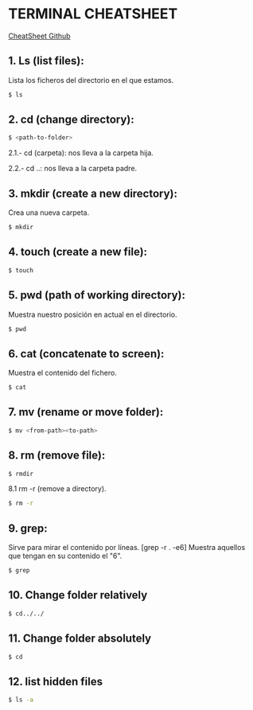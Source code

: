 # TERMINAL CHEATSHEET  

[CheatSheet Github](https://gist.github.com/LeCoupa/122b12050f5fb267e75f)

## 1. Ls (list files):
Lista los ficheros del directorio en el que estamos.

```sh
$ ls
```

## 2. cd (change directory):
```sh
$ <path-to-folder>
```

2.1.- cd (carpeta): nos lleva a la carpeta hija.

2.2.- cd ..: nos lleva a la carpeta padre. 

## 3. mkdir (create a new directory):

Crea una nueva carpeta.

```sh
$ mkdir
```

## 4. touch (create a new file):

```sh
$ touch
```

## 5. pwd (path of working directory):

Muestra nuestro posición en actual en el directorio.

```sh
$ pwd
```

## 6. cat (concatenate to screen):

Muestra el contenido del fichero.

```sh
$ cat
```

## 7. mv (rename or move folder):


```sh
$ mv <from-path><to-path>
```

## 8. rm (remove file):

```sh
$ rmdir 
```

8.1 rm -r (remove a directory).

```sh
$ rm -r
```

## 9. grep:

Sirve para mirar el contenido por líneas. [grep -r . -e6] Muestra aquellos que tengan en su contenido el "6".

```sh
$ grep
```

## 10. Change folder relatively

```sh
$ cd../../
```

## 11. Change folder absolutely

```sh
$ cd
```

## 12. list hidden files

```sh
$ ls -a
```



